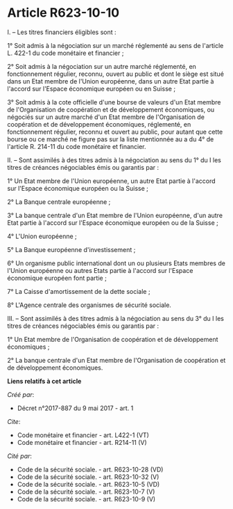 # Article R623-10-10

I. – Les titres financiers éligibles sont :

1° Soit admis à la négociation sur un marché réglementé au sens de l'article L. 422-1 du code monétaire et financier ;

2° Soit admis à la négociation sur un autre marché réglementé, en fonctionnement régulier, reconnu, ouvert au public et dont
le siège est situé dans un Etat membre de l'Union européenne, dans un autre Etat partie à l'accord sur l'Espace économique
européen ou en Suisse ;

3° Soit admis à la cote officielle d'une bourse de valeurs d'un Etat membre de l'Organisation de coopération et de
développement économiques, ou négociés sur un autre marché d'un Etat membre de l'Organisation de coopération et de
développement économiques, réglementé, en fonctionnement régulier, reconnu et ouvert au public, pour autant que cette bourse
ou ce marché ne figure pas sur la liste mentionnée au a du 4° de l'article R. 214-11 du code monétaire et financier.

II. – Sont assimilés à des titres admis à la négociation au sens du 1° du I les titres de créances négociables émis ou
garantis par :

1° Un Etat membre de l'Union européenne, un autre Etat partie à l'accord sur l'Espace économique européen ou la Suisse ;

2° La Banque centrale européenne ;

3° La banque centrale d'un Etat membre de l'Union européenne, d'un autre Etat partie à l'accord sur l'Espace économique
européen ou de la Suisse ;

4° L'Union européenne ;

5° La Banque européenne d'investissement ;

6° Un organisme public international dont un ou plusieurs Etats membres de l'Union européenne ou autres Etats partie à
l'accord sur l'Espace économique européen font partie ;

7° La Caisse d'amortissement de la dette sociale ;

8° L'Agence centrale des organismes de sécurité sociale.

III. – Sont assimilés à des titres admis à la négociation au sens du 3° du I les titres de créances négociables émis ou
garantis par :

1° Un Etat membre de l'Organisation de coopération et de développement économiques ;

2° La banque centrale d'un Etat membre de l'Organisation de coopération et de développement économiques.

**Liens relatifs à cet article**

_Créé par_:

  - Décret n°2017-887 du 9 mai 2017 - art. 1

_Cite_:

  - Code monétaire et financier - art. L422-1 (VT)
  - Code monétaire et financier - art. R214-11 (V)

_Cité par_:

  - Code de la sécurité sociale. - art. R623-10-28 (VD)
  - Code de la sécurité sociale. - art. R623-10-32 (V)
  - Code de la sécurité sociale. - art. R623-10-5 (VD)
  - Code de la sécurité sociale. - art. R623-10-7 (V)
  - Code de la sécurité sociale. - art. R623-10-9 (V)

